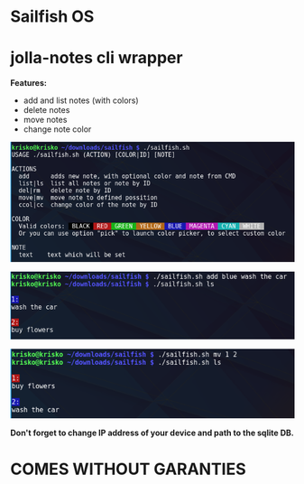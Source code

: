 # Sailfish OS
# jolla-notes cli wrapper

**Features:**
* add and list notes (with colors)
* delete notes
* move notes
* change note color

![](/01_help.png)


![](/02_add_ls.png)


![](/03_mv.png)

**Don't forget to change IP address of your device and path to the sqlite DB.**

# COMES WITHOUT GARANTIES
